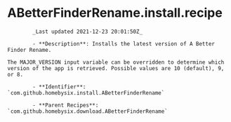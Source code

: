 # ABetterFinderRename.install.recipe

            _Last updated 2021-12-23 20:01:50Z_

            - **Description**: Installs the latest version of A Better Finder Rename.

	The MAJOR_VERSION input variable can be overridden to determine which version of the app is retrieved. Possible values are 10 (default), 9, or 8.

            - **Identifier**: `com.github.homebysix.install.ABetterFinderRename`

            - **Parent Recipes**: `com.github.homebysix.download.ABetterFinderRename`
